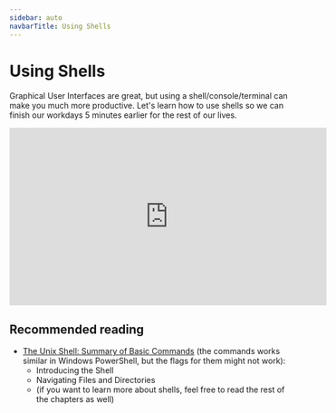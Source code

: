 ```yaml
---
sidebar: auto
navbarTitle: Using Shells
---
```


# Using Shells
Graphical User Interfaces are great, but using a shell/console/terminal can make you much more productive. Let's learn how to use shells so we can finish our workdays 5 minutes earlier for the rest of our lives. 

<iframe width="560" height="314" src="https://www.youtube.com/embed/Sn4tmwk4tqE" frameborder="0" allow="accelerometer; autoplay; encrypted-media; gyroscope; picture-in-picture" allowfullscreen></iframe>

## Recommended reading
* [The Unix Shell: Summary of Basic Commands](https://swcarpentry.github.io/shell-novice/reference/) (the commands works similar in Windows PowerShell, but the flags for them might not work):
    * Introducing the Shell
    * Navigating Files and Directories
    * (if you want to learn more about shells, feel free to read the rest of the chapters as well)
